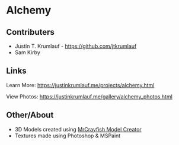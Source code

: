 # Alchemy

## Contributers
- Justin T. Krumlauf - https://github.com/jtkrumlauf
- Sam Kirby

## Links
Learn More: https://justinkrumlauf.me/projects/alchemy.html

View Photos: https://justinkrumlauf.me/gallery/alchemy_photos.html

## Other/About
- 3D Models created using [MrCrayfish Model Creator](https://mrcrayfish.com/tools?id=mc)
- Textures made using Photoshop & MSPaint

